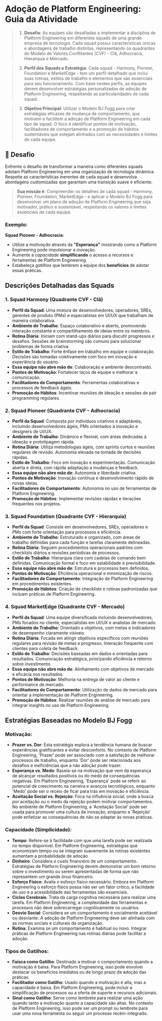# Adoção de Platform Engineering: Guia da Atividade

> 1. **Desafio**: As equipes são desafiadas a implementar a disciplina de Platform Engineering em diferentes squads de uma grande empresa de tecnologia. Cada squad possui características únicas e abordagens de trabalho distintas, representando os quadrantes do Modelo de Valores Conflitantes (CVF) - Clã, Adhocracia, Hierarquia e Mercado.

> 2. **Perfil dos Squads e Estratégia**: Cada squad - Harmony, Pioneer, Foundation e MarketEdge - tem um perfil detalhado que inclui suas rotinas, estilos de trabalho e elementos que são essenciais para seu funcionamento. Com base nestes perfis, as equipes devem desenvolver estratégias personalizadas de adoção de Platform Engineering, respeitando as particularidades de cada squad.

> 3. **Objetivo Principal**: Utilizar o Modelo BJ Fogg para criar estratégias eficazes de mudança de comportamento, que motivem e facilitem a adoção de Platform Engineering em cada tipo de squad. O foco é identificar pontos de motivação, facilitadores de comportamento e a promoção de hábitos sustentáveis que estejam alinhados com as necessidades e limites de cada equipe.

## 🚀 Desafio
Enfrente o desafio de transformar a maneira como diferentes squads adotam Platform Engineering em uma organização de tecnologia dinâmica. Respeite as características inerentes de cada squad e desenvolva abordagens customizadas que garantam uma transição suave e eficiente.

> **Sua missão é**: Compreender os detalhes de cada squad - Harmony, Pioneer, Foundation, MarketEdge - e aplicar o Modelo BJ Fogg para desenvolver um plano de adoção de Platform Engineering que seja motivador, prático e sustentável, respeitando os valores e limites essenciais de cada equipe.

### Exemplo:
**Squad Pioneer - Adhocracia**:
  - Utilize a *motivação* através da **"Esperança"** mostrando como a Platform Engineering pode impulsionar a inovação.
  - Aumente a *capacidade* **simplificando** o acesso a recursos e ferramentas de Platform Engineering.
  - Estabeleça *gatilhos* que lembrem a equipe dos **benefícios** de adotar essas práticas.

## Descrições Detalhadas das Squads 

### 1. Squad Harmony (Quadrante CVF - Clã)
- **Perfil da Squad**: Uma mistura de desenvolvedores, operadores, SREs, gerentes de produto (PMs) e especialistas em UI/UX que trabalham de maneira colaborativa.
- **Ambiente de Trabalho**: Espaço colaborativo e aberto, promovendo interação constante e compartilhamento de ideias entre os membros.
- **Rotina Diária**: Iniciam com stand-ups diários para discutir progressos e desafios. Sessões de brainstorming são comuns para solucionar problemas de forma criativa.
- **Estilo de Trabalho**: Forte ênfase em trabalho em equipe e colaboração. Decisões são tomadas coletivamente com foco em inovação e experiência do usuário.
- **Essa equipe não abre mão de**: Colaboração e ambiente descontraído.
- **Pontos de Motivação**: Fortalecer laços de equipe e melhorar a comunicação.
- **Facilitadores de Comportamento**: Ferramentas colaborativas e processos de feedback ágeis.
- **Promoção de Hábitos**: Incentivar reuniões de ideação e sessões de pair programming regulares.

### 2. Squad Pioneer (Quadrante CVF - Adhocracia)
- **Perfil da Squad**: Composta por indivíduos criativos e adaptáveis, incluindo desenvolvedores ágeis, PMs orientados à inovação e designers de UI/UX.
- **Ambiente de Trabalho**: Dinâmico e flexível, com áreas dedicadas à ideação e prototipagem rápida.
- **Rotina Diária**: Utiliza metodologias ágeis, com sprints curtos e reuniões regulares de revisão. Autonomia elevada na tomada de decisões rápidas.
- **Estilo de Trabalho**: Foco em inovação e experimentação. Comunicação aberta e direta, com rápida adaptação a mudanças e feedback.
- **Essa equipe não abre mão de**: Autonomia e liberdade criativa.
- **Pontos de Motivação**: Inovação contínua e desenvolvimento rápido de novas ideias.
- **Facilitadores de Comportamento**: Autonomia no uso de ferramentas de Platform Engineering.
- **Promoção de Hábitos**: Implementar revisões rápidas e iterações frequentes nos projetos.

### 3. Squad Foundation (Quadrante CVF - Hierarquia)
- **Perfil da Squad**: Consiste em desenvolvedores, SREs, operadores e PMs com forte orientação para processos e eficiência.
- **Ambiente de Trabalho**: Estruturado e organizado, com áreas de trabalho definidas para cada função e tarefas claramente delineadas.
- **Rotina Diária**: Seguem procedimentos operacionais padrões com checklists diários e revisões periódicas de processos.
- **Estilo de Trabalho**: Hierarquia clara com cadeias de comando bem definidas. Comunicação formal e foco em estabilidade e previsibilidade.
- **Essa equipe não abre mão de**: Estrutura e processos bem definidos.
- **Pontos de Motivação**: Eficiência operacional e minimização de riscos.
- **Facilitadores de Comportamento**: Integração de Platform Engineering em procedimentos existentes.
- **Promoção de Hábitos**: Criação de checklists e rotinas padronizadas que incluam práticas de Platform Engineering.

### 4. Squad MarketEdge (Quadrante CVF - Mercado)
- **Perfil da Squad**: Uma equipe diversificada incluindo desenvolvedores, PMs focados no cliente, especialistas em UI/UX e analistas de mercado.
- **Ambiente de Trabalho**: Orientado a objetivos, com metas e indicadores de desempenho claramente visíveis.
- **Rotina Diária**: Focada em atingir objetivos específicos com reuniões regulares para revisão de metas e progresso. Interação frequente com clientes para coleta de feedback.
- **Estilo de Trabalho**: Decisões baseadas em dados e orientadas para resultados. Comunicação estratégica, priorizando eficiência e retorno sobre investimento.
- **Essa equipe não abre mão de**: Alinhamento com objetivos de mercado e eficácia nos resultados.
- **Pontos de Motivação**: Melhoria na entrega de valor ao cliente e performance de mercado.
- **Facilitadores de Comportamento**: Utilização de dados de mercado para orientar a implementação de Platform Engineering.
- **Promoção de Hábitos**: Realizar reuniões de análise de mercado para integrar insights no uso de Platform Engineering.

## Estratégias Baseadas no Modelo BJ Fogg

### Motivação:
- **Prazer vs. Dor**: Esta estratégia explora a tendência humana de buscar experiências gratificantes e evitar desconforto. No contexto de Platform Engineering, 'Prazer' pode ser associado com a satisfação de melhorar processos de trabalho, enquanto 'Dor' pode ser relacionada aos desafios e ineficiências que a não adoção pode trazer.
- **Esperança vs. Medo**: Baseia-se na motivação que vem da esperança de alcançar resultados positivos ou do medo de consequências negativas. Em Platform Engineering, 'Esperança' pode se referir ao potencial de crescimento na carreira e avanços tecnológicos, enquanto 'Medo' pode ser o receio de ficar para trás em inovação e eficiência.
- **Aceitação Social vs. Rejeição**: Foca na influência social, onde a busca por aceitação ou o medo da rejeição podem motivar comportamentos. No ambiente de Platform Engineering, a 'Aceitação Social' pode ser usada para promover uma cultura de inovação, enquanto a 'Rejeição' pode enfatizar as consequências de não se adaptar às novas práticas.

### Capacidade (Simplicidade):
- **Tempo**: Refere-se à facilidade com que uma tarefa pode ser realizada no tempo disponível. Em Platform Engineering, estratégias que economizam tempo ou se integram suavemente às rotinas existentes aumentam a probabilidade de adoção.
- **Dinheiro**: Considera o custo financeiro de um comportamento. Estratégias de Platform Engineering devem demonstrar um bom retorno sobre o investimento ou serem apresentadas de forma que não representem um grande ônus financeiro.
- **Esforço Físico**: Avalia o esforço físico necessário. Embora em Platform Engineering o esforço físico possa não ser um fator crítico, a facilidade de uso e a acessibilidade das ferramentas são essenciais.
- **Ciclos Cerebrais**: Trata da carga cognitiva necessária para realizar uma tarefa. Em Platform Engineering, a complexidade das ferramentas e processos não deve sobrecarregar cognitivamente os usuários.
- **Desvio Social**: Considera se um comportamento é socialmente aceitável ou desviante. A adoção de Platform Engineering deve ser alinhada com as normas sociais e culturais da organização.
- **Rotina**: Examina se um comportamento é habitual ou novo. Integrar práticas de Platform Engineering nas rotinas diárias pode facilitar a adoção.

### Tipos de Gatilhos:
- **Faísca como Gatilho**: Destinado a motivar o comportamento quando a motivação é baixa. Para Platform Engineering, isso pode envolver destacar os benefícios imediatos ou de longo prazo da adoção das práticas.
- **Facilitador como Gatilho**: Usado quando a motivação é alta, mas a capacidade é baixa. Em Platform Engineering, pode incluir a simplificação de processos ou a oferta de suporte e recursos adicionais.
- **Sinal como Gatilho**: Serve como lembrete para realizar uma ação quando tanto a motivação quanto a capacidade são altas. No contexto de Platform Engineering, isso pode ser um prompt ou lembrete para usar uma nova ferramenta ou seguir um processo recém-integrado.
